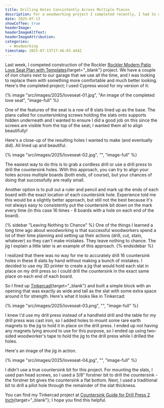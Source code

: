 ```yaml
---
title: Drilling Holes Consistently Across Multiple Pieces
description: For a woodworking project I completed recently, I had to drill 16 countersink holes in the same location on 8 boards. I created a jig to make this easy and consistent.
date: 2025-07-13
showCoffee: true
headerImage: 
headerImageAltText: 
headerImageAttribution: 
categories:
  - Woodworking
timestamp: 2025-07-13T17:46:03.444Z
---
```


Last week, I competed construction of the Rockler [Rockler Modern Patio Love Seat Plan with Templates](https://www.rockler.com/rockler-modern-patio-love-seat-plan-with-templates){target="_blank"} project. We have a couple of iron chairs next to our garage that we use all the time, and I was looking to replace them with something more comfortable and much better looking. Here's the completed project; I used Cypress wood for my version of it:

{% image "src/images/2025/loveseat-01.jpg", "An image of the completed love seat", "image-full" %}

One of the features of the seat is a row of 8 slats lined up as the base. The plans called for countersinking screws holding the slats onto supports hidden underneath and I wanted to ensure I did a good job on this since the screws are visible from the top of the seat; I wanted them all to align beautifully!

Here's a close-up of the resulting holes I wanted to make (and eventually did). All lined up and beautiful. 

{% image "src/images/2025/loveseat-02.jpg", "", "image-full" %}

The easiest way to do this is to grab a cordless drill or use a drill press to drill the countersink holes. With this approach, you can try to align your holes across multiple boards (both ends, of course), but your chances of doing that successfully are really small. 

Another option is to pull out a ruler and pencil and mark up the ends of each board with the exact location of each countersink hole. Experience told me this would be a slightly better approach, but still not the best because it's not always easy to consistently put the countersink bit down on the mark every time (in this case 16 times - 8 boards with a hole on each end of the board).

{% sidebar "Leaving Nothing to Chance" %}
One of the things I learned a long time ago about woodworking is that successful woodworkers spend a lot of their time planning and setting up their actions (drill, cut, stain, whatever) so they can't make mistakes. They leave nothing to chance. The jig I explain a little later is an example of this approach.
{% endsidebar %}

I realized that there was no way for me to accurately drill 16 countersink holes in these 8 slats by hand without making a bunch of mistakes. I decided to use my 3D printer to create a jig that would hold each slat in place on my drill press so I could drill the countersink in the exact same place on each end of each board.

So I fired up [Tinkercad](https://www.tinkercad.com/){target="_blank"} and built a simple block with an opening that was exactly as wide and tall as the slat with some extra space around it for strength. Here's what it looks like in Tinkercad:

{% image "src/images/2025/loveseat-03.png", "", "image-full" %}

I knew I'd use my drill press instead of a handheld drill and the table for my drill press was cast iron, so I added holes to mount some rare earth magnets to the jig to hold it in place on the drill press. I ended up not having any magnets lying around to use for this purpose, so I ended up using two-sided woodworker's tape to hold the jig to the drill press while I drilled the holes.

Here's an image of the jig in action. 

{% image "src/images/2025/loveseat-04.jpg", "", "image-full" %}

I didn't use a true countersink bit for this project. For mounting the slats, I used pan head screws, so I used a 3/8" forstner bit to drill the countersink - the forstner bit gives the countersink a flat bottom. Next, I used a traditional bit to drill a pilot hole through the remainder of the slat thickness.

You can find my Tinkercad project at [Countersink Guide for Drill Press 2 Inch](https://www.tinkercad.com/things/fwATBYdDfvK-countersink-guide-for-drill-press-2-inch){target="_blank"}; I hope you find this helpful.
